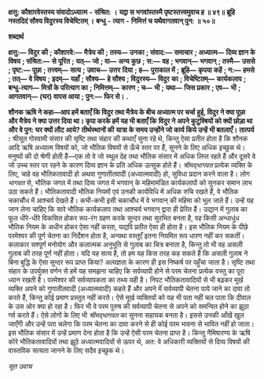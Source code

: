  **क्षत्तु: कौशारवेस्तस्य संवादोऽध्यात्म** **-** **संश्रित: ।** **यद्वा स भगवांस्तस्मै पृष्टस्तत्त्वमुवाच ह ॥ ४९॥** **ब्रूहि नस्तदिदं सौश्य विदुरस्य विचेष्टितम् ।** **बन्धु** **-** **त्याग** **-** **निमित्तं च यथैवागतवान् पुन: ॥ ५०॥** 

**शब्दार्थ** 

**क्षत्तु:—** **विदुर की** **; कौशारवे:—** **मैत्रेय की** **; तस्य—** **उनका** **; संवाद:—** **समाचार** **; अध्यात्म—** **दिव्य ज्ञान के विषय** **; संश्रित:—** **से** **पूरित** **; यत्—** **जो** **; वा—** **अन्य कुछ** **; स:—** **वह** **; भगवान्—** **भगवान्** **; तस्मै—** **उससे** **; पृष्ट:—** **पूछा** **; तत्त्वम्—** **सत्य** **; उवाच—** **उत्तर** **दिया** **; ह—** **पुराकाल में** **; ब्रूहि—** **कृपया कहें** **; न:—** **हमसे** **; तत्—** **वे विषय** **; इदम्—** **यहाँ** **; सौश्य—** **हे सौश्य** **; विदुरस्य—** **विदुर** **का** **; विचेष्टितम्—** **कार्यकलाप** **; बन्धु-त्याग—** **मित्रों के परित्याग का** **; निमित्तम्—** **कारण** **; च—** **भी** **; यथा—** **जिस प्रकार** **; एव—** **भी** **; आगतवान्—** **(घर) वापस आया** **; पुन:—** **फिर से।** **.** 

**शौनक ऋषि ने कहा—आप हमें बताएँ कि विदुर तथा मैत्रेय के बीच अध्यात्म पर चर्चा** **हुई, विदुर ने क्या पूछा और मैत्रेय ने क्या उत्तर दिया था। कृपा करके हमें यह भी बताएँ कि** **विदुर ने अपने कुटुश्बियों को क्यों छोड़ा था और वे पुन: घर क्यों लौट आये? तीर्थस्थानों की** **यात्रा के समय उन्होंने जो कार्य किये उन्हें भी बतलाएँ।** **तात्पर्य :** श्रीसूत गोस्वामी संसार की सृष्टि तथा संहार की कथाएँ सुना रहे थे, किन्तु ऐसा प्रतीत होता है कि शौनक आदि ऋषि अध्यात्म विषयों को, जो भौतिक विषयों से ऊँचे स्तर पर हैं, सुनने के लिए अधिक इच्छुक थे। मनुष्यों की दो श्रेणी होती हैं—एक तो वे जो स्थूल देह तथा भौतिक संसार में अधिक लिप्त रहते हैं और दूसरे वे जो उच्च स्तर पर रहने के कारण दिव्य ज्ञान के प्रति अधिक उत्सुक होते हैं। *श्रीमद्भागवत* प्रत्येक व्यक्ति के लिए, चाहे वह भौतिकतावादी हो अथवा गुणातीतवादी (अध्यात्मवादी) हो, सुविधा प्रदान करने वाला है। लोग *भागवत* से, भौतिक जगत में तथा दिव्य जगत में भगवान् के महिमामंडित कार्यकलापों को सुनकर समान लाभ उठा सकते हैं। भौतिकतावादी भौतिक नियमों एवं उनकी कार्यविधि में अधिक रुचि रखते हैं, वे भौतिक चकाचौंध में आश्चर्य देखते हैं। कभी-कभी इसी चकाचौंध में वे भगवान् की महिमा को भूल जाते हैं। उन्हें यह जान लेना चाहिए कि सारे भौतिक कार्यकलाप तथा आश्चर्य भगवान् द्वारा ही प्रेरित हैं। उद्यान में गुलाब का फूल धीरे-धीरे विकसित होकर रूप-रंग ग्रहण करके सुन्दर तथा सुरभित बनता है, वह किसी अन्धाधुंध भौतिक नियम के अधीन होकर ऐसा नहीं करता, यद्यपि प्रतीत ऐसा ही होता है। इस भौतिक नियम के पीछे परमेश्वर की पूर्ण चेतना का निर्देशन होता है, अन्यथा वस्तुएँ इतना नियमित रूप धारण नहीं कर सकतीं। कलाकार सश्पूर्ण मनोयोग और कलात्मक अनुभूति से गुलाब का चित्र बनाता है, किन्तु तो भी वह असली गुलाब की तरह पूर्ण नहीं होता। यदि यह सत्य है, तो हम यह किस तरह कह सकते हैं कि असली गुलाब ने बिना बुद्धि के ऐसा सुन्दर रूप प्राप्त किया? अल्पज्ञता के कारण ही इस निष्कर्ष पर पहुँचा जाता है। सृष्टि तथा संहार के उपर्युक्त वर्णन से हमें यह समझना चाहिए कि सर्वव्यापी होने से परम चेतना प्रत्येक वस्तु का पूरा ध्यान रखती है। परमेश्वर की सर्वव्यापकता का तथ्य यही है। निपट भौतिकतावादियों से भी बढ़कर मूर्ख व्यक्ति अपने को गुणातीतवादी (अध्यात्मवादी) कहते हैं और अपने मेंं सर्वव्यापी चेतना पाये जाने का दावा तो करते हैं, किन्तु कोई प्रमाण प्रस्तुत नहीं करते। ऐसे मूर्ख व्यक्तियों को यह भी पता नहीं चल पाता कि दीवाल के उस ओर क्या हो रहा है। फिर भी वे परम पुरुष की सर्वव्यापी चेतना से अपने को समन्वित होने का झूठा गर्व करते हैं। ऐसे लोगों के लिए भी *श्रीमद्भागवत* का सुनना सहायक बनता है। इससे उनकी आँखें खुल जाएँगी और उन्हें पता चलेगा कि परम चेतना का दावा करने से ही कोई परम भावना से भावित नहीं हो जाता। इस भौतिक संसार में उन्हें प्रमाण देना होता है कि उन्हें ऐसी परम चेतना प्राप्त है। किन्तु नैमिषारण्य के ऋषि कोरे भौतिकतावादियों तथा झूठे अध्यात्मवादियों से ऊपर थे, अत: वे अधिकारी व्यक्तियों से दिव्य विषयों की वास्तविक सत्यता जानने के लिए सदैव इच्छुक थे। 

*सूत उवाच* 
